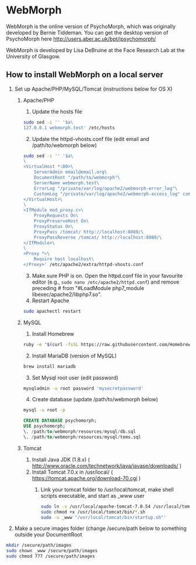 # WebMorph

WebMorph is the online version of PsychoMorph, which was originally developed by Bernie Tiddeman. You can get the desktop version of PsychoMorph here http://users.aber.ac.uk/bpt/jpsychomorph/

WebMorph is developed by Lisa DeBruine at the Face Research Lab at the University of Glasgow.

## How to install WebMorph on a local server

1. Set up Apache/PHP/MySQL/Tomcat (instructions below for OS X)
   1. Apache/PHP
      1. Update the hosts file

        ```bash
        sudo sed -i '' '$a\ 
        127.0.0.1 webmorph.test' /etc/hosts
        ```
      2. Update the httpd-vhosts.conf file (edit email and /path/to/webmorph below)

        ```bash
        sudo sed -i '' '$a\
        \
        <VirtualHost *:80>\
            ServerAdmin email@email.org\
            DocumentRoot "/path/to/webmorph"\
            ServerName webmorph.test\
            ErrorLog "/private/var/log/apache2/webmorph-error_log"\
            CustomLog "/private/var/log/apache2/webmorph-access_log" common\
        </VirtualHost>\
        \
        <IfModule mod_proxy.c>\
            ProxyRequests On\
            ProxyPreserveHost On\
            ProxyStatus On\
            ProxyPass /tomcat/ http://localhost:8080/\
            ProxyPassReverse /tomcat/ http://localhost:8080/\
        </IfModule>\
        \
        <Proxy *>\
            Require host localhost\
        </Proxy>' /etc/apache2/extra/httpd-vhosts.conf
        ```
      3. Make sure PHP is on. Open the httpd.conf file in your favourite editor (e.g., `sudo nano /etc/apache2/httpd.conf`) 
         and remove preceding # from "#LoadModule php7_module libexec/apache2/libphp7.so".
      4. Restart Apache 
      
        ```bash
        sudo apachectl restart
        ```
   2. MySQL
	  1. Install Homebrew
	  
	    ```bash
	    ruby -e "$(curl -fsSL https://raw.githubusercontent.com/Homebrew/install/master/install)"
	    ```
	  2. Install MariaDB (version of MySQL)
	  
	    ```bash
	    brew install mariadb
	    ```
	  3. Set Mysql root user (edit password) 
	    
	    ```bash
	    mysqladmin -u root password 'mysecretpassword'
	    ```
	  4. Create database (update /path/to/webmorph below)
	    
	    ```bash
	    mysql -u root -p
	    ```
		
        ```sql
        CREATE DATABASE psychomorph;
        USE psychomorph;
        \. /path/to/webmorph/resources/mysql/db.sql
        \. /path/to/webmorph/resources/mysql/tems.sql
        ```
   3. Tomcat
      1. Install Java JDK (1.8.x) ( http://www.oracle.com/technetwork/java/javase/downloads/ )
      2. Install Tomcat 7.0.x in /usr/local/ ( https://tomcat.apache.org/download-70.cgi )
         1. Link your tomcat folder to /usr/local/tomcat, make shell scripts executable, and start as _www user
         
            ```bash
            sudo ln -s /usr/local/apache-tomcat-7.0.54 /usr/local/tomcat
            sudo chmod +x /usr/local/tomcat/bin/*.sh
            sudo -u _www "/usr/local/tomcat/bin/startup.sh"'
            ```
2. Make a secure images folder (change /secure/path below to something outside your DocumentRoot

```bash
mkdir /secure/path/images
sudo chown _www /secure/path/images
sudo chmod 777 /secure/path/images
```